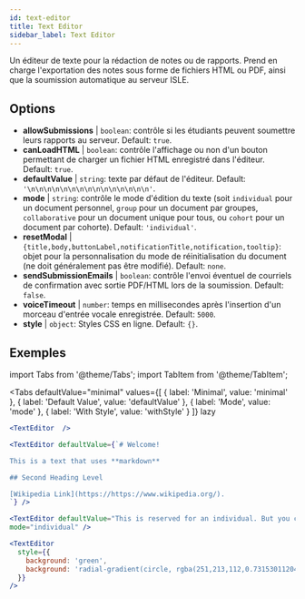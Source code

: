 ```yaml
---
id: text-editor
title: Text Editor
sidebar_label: Text Editor
---
```


Un éditeur de texte pour la rédaction de notes ou de rapports. Prend en charge l'exportation des notes sous forme de fichiers HTML ou PDF, ainsi que la soumission automatique au serveur ISLE.

## Options

* __allowSubmissions__ | `boolean`: contrôle si les étudiants peuvent soumettre leurs rapports au serveur. Default: `true`.
* __canLoadHTML__ | `boolean`: contrôle l'affichage ou non d'un bouton permettant de charger un fichier HTML enregistré dans l'éditeur. Default: `true`.
* __defaultValue__ | `string`: texte par défaut de l'éditeur. Default: `'\n\n\n\n\n\n\n\n\n\n\n\n\n\n\n'`.
* __mode__ | `string`: contrôle le mode d'édition du texte (soit `individual` pour un document personnel, `group` pour un document par groupes, `collaborative` pour un document unique pour tous, ou `cohort` pour un document par cohorte). Default: `'individual'`.
* __resetModal__ | `{title,body,buttonLabel,notificationTitle,notification,tooltip}`: objet pour la personnalisation du mode de réinitialisation du document (ne doit généralement pas être modifié). Default: `none`.
* __sendSubmissionEmails__ | `boolean`: contrôle l'envoi éventuel de courriels de confirmation avec sortie PDF/HTML lors de la soumission. Default: `false`.
* __voiceTimeout__ | `number`: temps en millisecondes après l'insertion d'un morceau d'entrée vocale enregistrée. Default: `5000`.
* __style__ | `object`: Styles CSS en ligne. Default: `{}`.


## Exemples

import Tabs from '@theme/Tabs';
import TabItem from '@theme/TabItem';

<Tabs
    defaultValue="minimal"
    values={[
        { label: 'Minimal', value: 'minimal' },
        { label: 'Default Value', value: 'defaultValue' },
        { label: 'Mode', value: 'mode' },
        { label: 'With Style', value: 'withStyle' }
    ]}
    lazy
>

<TabItem value="minimal">

```jsx live
<TextEditor  />
```

</TabItem>

<TabItem value="defaultValue">

```jsx live
<TextEditor defaultValue={`# Welcome!

This is a text that uses **markdown**

## Second Heading Level

[Wikipedia Link](https://https://www.wikipedia.org/).
`} />
```

</TabItem>

<TabItem value="mode">

```jsx live
<TextEditor defaultValue="This is reserved for an individual. But you can also allow groups, students cohorts, or everybody to join in and work collaboratively (setting the mode option will only have an effect in a live lesson, not this preview)." 
mode="individual" />
```

</TabItem>

<TabItem value="withStyle">

```jsx live
<TextEditor  
  style={{ 
    background: 'green',
    background: 'radial-gradient(circle, rgba(251,213,112,0.7315301120448179) 0%,rgba(83,199,14,0.4514180672268907) 100%)' 
  }}
/>
```

</TabItem>

</Tabs>
